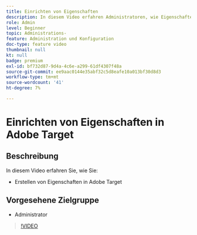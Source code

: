 ```yaml
---
title: Einrichten von Eigenschaften
description: In diesem Video erfahren Administratoren, wie Eigenschaften in Adobe Target erstellt werden.
role: Admin
level: Beginner
topic: Administrations-
feature: Administration und Konfiguration
doc-type: feature video
thumbnail: null
kt: null
badge: premium
exl-id: bf732d87-9d4a-4c6e-a299-61df4307f48a
source-git-commit: ee9aac0144e35abf32c5d8eafe10a013bf30d8d3
workflow-type: tm+mt
source-wordcount: '41'
ht-degree: 7%

---
```


# Einrichten von Eigenschaften in Adobe Target

## Beschreibung

In diesem Video erfahren Sie, wie Sie:

* Erstellen von Eigenschaften in Adobe Target

## Vorgesehene Zielgruppe

* Administrator

>[!VIDEO](https://video.tv.adobe.com/v/18990/?quality=12)
